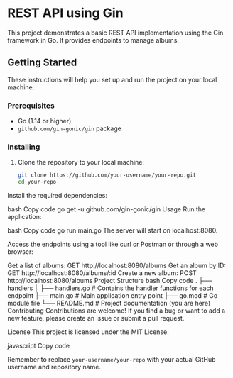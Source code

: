 # REST API using Gin

This project demonstrates a basic REST API implementation using the Gin framework in Go. It provides endpoints to manage albums.

## Getting Started

These instructions will help you set up and run the project on your local machine.

### Prerequisites

- Go (1.14 or higher)
- `github.com/gin-gonic/gin` package

### Installing

1. Clone the repository to your local machine:

   ```bash
   git clone https://github.com/your-username/your-repo.git
   cd your-repo
Install the required dependencies:

bash
Copy code
go get -u github.com/gin-gonic/gin
Usage
Run the application:

bash
Copy code
go run main.go
The server will start on localhost:8080.

Access the endpoints using a tool like curl or Postman or through a web browser:

Get a list of albums: GET http://localhost:8080/albums
Get an album by ID: GET http://localhost:8080/albums/:id
Create a new album: POST http://localhost:8080/albums
Project Structure
bash
Copy code
.
├── handlers
│   ├── handlers.go  # Contains the handler functions for each endpoint
├── main.go          # Main application entry point
├── go.mod           # Go module file
└── README.md        # Project documentation (you are here)
Contributing
Contributions are welcome! If you find a bug or want to add a new feature, please create an issue or submit a pull request.

License
This project is licensed under the MIT License.

javascript
Copy code

Remember to replace `your-username/your-repo` with your actual GitHub username and repository name.
